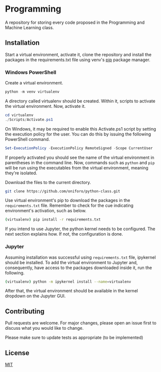 # Programming

A repository for storing every code proposed in the Programming and Machine Learning class.

## Installation

Start a virtual environment, activate it, clone the repository and install the packages in the requirements.txt file using venv's [pip](https://pip.pypa.io/en/stable/) package manager.

### Windows PowerShell

Create a virtual environment.

```powershell
python -m venv virtualenv
```

A directory called virtualenv should be created. Within it, scripts to activate the virtual environment. Now, activate it.

```powershell
cd virtualenv
./Scripts/Activate.ps1
```

On Windows, it may be required to enable this Activate.ps1 script by setting the
execution policy for the user. You can do this by issuing the following PowerShell command.

```powershell
Set-ExecutionPolicy -ExecutionPolicy RemoteSigned -Scope CurrentUser
```

If properly activated you should see the name of the virtual environment in parentheses in the command line. Now, commands such as ```python``` and ```pip``` will be run using the executables from the virtual environment, meaning they're isolated.

Download the files to the current directory.

```bash
git clone https://github.com/oniforo/python-class.git
```

Use virtual environment's pip to download the packages in the ```requirements.txt``` file. Remember to check for the cue indicating environment's activation, such as below.

```bash
(virtualenv) pip install -r requirements.txt
```

If you intend to use Jupyter, the python kernel needs to be configured. The next section explains how. If not, the configuration is done.

### Jupyter

Assuming installation was successful using ```requirements.txt``` file, ipykernel should be installed. To add the virtual environment to Jupyter and, consequently, have access to the packages downloaded inside it, run the following.

```bash
(virtualenv) python -m ipykernel install --name=virtualenv
```

After that, the virtual environment should be available in the kernel dropdown on the Jupyter GUI.

## Contributing
Pull requests are welcome. For major changes, please open an issue first to discuss what you would like to change.

Please make sure to update tests as appropriate (to be implemented)

## License
[MIT](https://choosealicense.com/licenses/mit/)